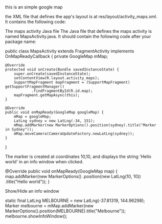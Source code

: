 this is an simple google map

the XML file that defines the app's layout is at res/layout/activity_maps.xml. It contains the following code:


<fragment xmlns:android="http://schemas.android.com/apk/res/android"
    xmlns:tools="http://schemas.android.com/tools"
    android:layout_width="match_parent"
    android:layout_height="match_parent"
    android:id="@+id/map"
    tools:context=".MapsActivity"
    android:name="com.google.android.gms.maps.SupportMapFragment" />
    
    
The maps activity Java file
The Java file that defines the maps activity is named MapsActivity.java. It should contain the following code after your package name:

public class MapsActivity extends FragmentActivity implements OnMapReadyCallback {
    private GoogleMap mMap;

    @Override
    protected void onCreate(Bundle savedInstanceState) {
        super.onCreate(savedInstanceState);
        setContentView(R.layout.activity_maps);
        SupportMapFragment mapFragment = (SupportMapFragment) getSupportFragmentManager()
                .findFragmentById(R.id.map);
        mapFragment.getMapAsync(this);
    }

    @Override
    public void onMapReady(GoogleMap googleMap) {
        mMap = googleMap;
        LatLng sydney = new LatLng(-34, 151);
        mMap.addMarker(new MarkerOptions().position(sydney).title("Marker in Sydney"));
        mMap.moveCamera(CameraUpdateFactory.newLatLng(sydney));
    }
}    

The marker is created at coordinates 10,10, and displays the string 'Hello world' in an info window when clicked.

@Override
public void onMapReady(GoogleMap map) {
    map.addMarker(new MarkerOptions()
        .position(new LatLng(10, 10))
        .title("Hello world"));
}

Show/Hide an info window


static final LatLng MELBOURNE = new LatLng(-37.81319, 144.96298);
Marker melbourne = mMap.addMarker(new MarkerOptions().position(MELBOURNE).title("Melbourne"));
melbourne.showInfoWindow();
    
